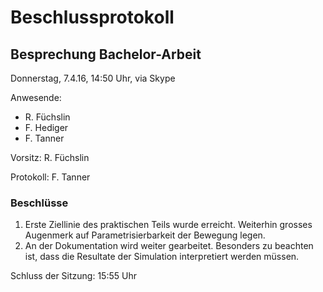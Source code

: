 # Beschlussprotokoll

## Besprechung Bachelor-Arbeit

Donnerstag, 7.4.16, 14:50 Uhr, via Skype

Anwesende:

*   R. Füchslin
*   F. Hediger
*   F. Tanner

Vorsitz: R. Füchslin

Protokoll: F. Tanner

### Beschlüsse

1.  Erste Ziellinie des praktischen Teils wurde erreicht.
    Weiterhin grosses Augenmerk auf Parametrisierbarkeit der Bewegung legen.
2.  An der Dokumentation wird weiter gearbeitet.
    Besonders zu beachten ist, dass die Resultate der Simulation interpretiert werden müssen.

Schluss der Sitzung: 15:55 Uhr
